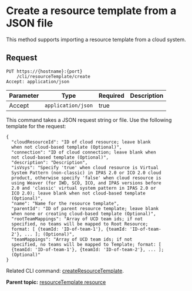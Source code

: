 # Create a resource template from a JSON file

This method supports importing a resource template from a cloud system.

## Request

```
PUT https://{hostname}:{port}
    /cli/resourceTemplate/create
Accept: application/json

```

|Parameter|Type|Required|Description|
|---------|----|--------|-----------|
|Accept|`application/json`|true| |

This command takes a JSON request string or file. Use the following template for the request:

```
{
  "cloudResourceId": "ID of cloud resource; leave blank 
  when not cloud-based template (Optional)",
  "connection": "ID of cloud connection; leave blank when 
  not cloud-based template (Optional)",
  "description": "Description",
  "isVsys": "Specify 'true' when cloud resource is Virtual 
  System Pattern (non-classic) in IPAS 2.0 or ICO 2.0 cloud 
  product, otherwise specify 'false' when cloud resource is 
  using Weaver (for IWD, SCO, ICO, and IPAS versions before 
  2.0 and 'classic' virtual system pattern in IPAS 2.0 or 
  ICO 2.0); leave blank when not cloud-based template 
  (Optional)",
  "name": "Name for the resource template",
  "parentId": "ID of parent resource template; leave blank 
  when none or creating cloud-based template (Optional)",
  "rootTeamMappings": "Array of UCD team ids; if not 
  specified, no teams will be mapped to Root Resource; 
  format: [ {teamId: 'ID-of-team-1'}, {teamId: 'ID-of-team-
  2'}, ... ]; (Optional)",
  "teamMappings": "Array of UCD team ids; if not 
  specified, no teams will be mapped to Template; format: [ 
  {teamId: 'ID-of-team-1'}, {teamId: 'ID-of-team-2'}, ... ]; 
  (Optional)"
}

```

Related CLI command: [createResourceTemplate](udclient_createresourcetemplate.md).

**Parent topic:** [resourceTemplate resource](../../com.udeploy.api.doc/topics/rest_cli_resourcetemplate.md)

